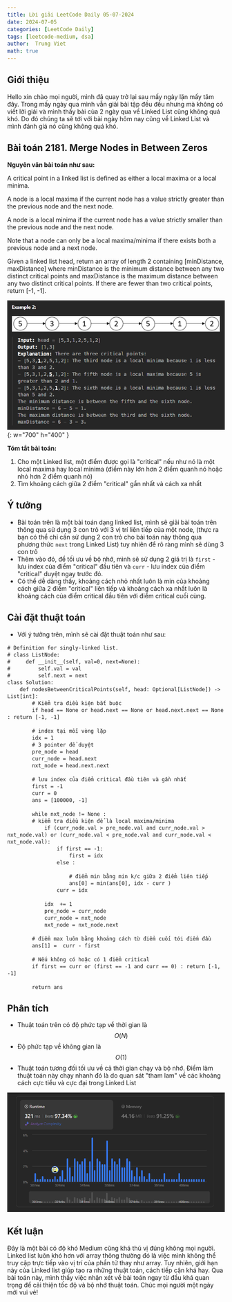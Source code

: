 ```yaml
---
title: Lời giải LeetCode Daily 05-07-2024
date: 2024-07-05
categories: [LeetCode Daily]
tags: [leetcode-medium, dsa]
author:  Trung Viet 
math: true
---
```



## Giới thiệu 
Hello xin chào mọi người, mình đã quay trở lại sau mấy ngày lặn mấy tăm đây. Trong mấy ngày qua mình vẫn giải bài tập đều đều nhưng mà không có viết lời giải và mình thấy bài của 2 ngày qua về Linked List cũng không quá khó. Do đó chúng ta sẽ tới với bài ngày hôm nay cũng về Linked List và mình đánh giá nó cũng không quá khó. 

## Bài toán 2181. Merge Nodes in Between Zeros

**Nguyên văn bài toán như sau:**

A critical point in a linked list is defined as either a local maxima or a local minima.

A node is a local maxima if the current node has a value strictly greater than the previous node and the next node.

A node is a local minima if the current node has a value strictly smaller than the previous node and the next node.

Note that a node can only be a local maxima/minima if there exists both a previous node and a next node.

Given a linked list head, return an array of length 2 containing [minDistance, maxDistance] where minDistance is the minimum distance between any two distinct critical points and maxDistance is the maximum distance between any two distinct critical points. If there are fewer than two critical points, return [-1, -1].

![example](/assets/img/leetcode-daily/2024-07-05-example.png){: w="700" h="400" }

**Tóm tắt bài toán:**

1. Cho một Linked list, một điểm được gọi là "critical" nếu như nó là một local maxima hay local minima (điểm này lớn hơn 2 điểm quanh nó hoặc nhỏ hơn 2 điểm quanh nó)
2. Tìm khoảng cách giữa 2 điểm "critical" gần nhất và cách xa nhất 


## Ý tưởng 
- Bài toán trên là một bài toán dạng linked list, mình sẽ giải bài toán trên thông qua sử dụng 3 con trỏ với 3 vị trí liên tiếp của một node, (thực ra bạn có thể chỉ cần sử dụng 2 con trỏ cho bài toán này thông qua phương thức ```next``` trong Linked List) tuy nhiên để rõ ràng mình sẽ dùng 3 con trỏ 
- Thêm vào đó, để tối ưu về  bộ nhớ, mình sẽ sử dụng 2 giá trị là ```first``` - lưu index của điểm "critical" đầu tiên và ```curr``` - lưu index của điểm "critical" duyệt ngay trước đó. 
- Có thể dễ dàng thấy, khoảng cách nhỏ nhất luôn là min của khoảng cách giữa 2 điểm "critical" liên tiếp và khoảng cách xa nhất luôn là khoảng cách của điểm critical đầu tiên với điểm critical cuối cùng. 


## Cài đặt thuật toán
- Với ý tưởng trên, mình sẽ cài đặt thuật toán như sau: 

```
# Definition for singly-linked list.
# class ListNode:
#     def __init__(self, val=0, next=None):
#         self.val = val
#         self.next = next
class Solution:
    def nodesBetweenCriticalPoints(self, head: Optional[ListNode]) -> List[int]:
        # Kiểm tra điều kiện bắt buộc 
        if head == None or head.next == None or head.next.next == None : return [-1, -1] 

        # index tại mỗi vòng lặp 
        idx = 1 
        # 3 pointer để duyệt 
        pre_node = head
        curr_node = head.next 
        nxt_node = head.next.next

        # lưu index của điểm critical đầu tiên và gần nhất  
        first = -1
        curr = 0 
        ans = [100000, -1]

        while nxt_node != None : 
        # kiểm tra điều kiện để là local maxima/minima
            if (curr_node.val > pre_node.val and curr_node.val > nxt_node.val) or (curr_node.val < pre_node.val and curr_node.val < nxt_node.val):
                if first == -1:  
                    first = idx 
                else : 

                    # điểm min bằng min k/c giữa 2 điểm liên tiếp 
                    ans[0] = min(ans[0], idx - curr ) 
                curr = idx 
    
            idx  += 1
            pre_node = curr_node 
            curr_node = nxt_node
            nxt_node = nxt_node.next 

        # điểm max luôn bằng khoảng cách từ điểm cuối tới điểm đầu 
        ans[1] =  curr - first

        # Nếu không có hoặc có 1 điểm critical 
        if first == curr or (first == -1 and curr == 0) : return [-1, -1]

        return ans 

```


## Phân tích 

- Thuật toán trên có độ phức tạp về thời gian là $$O(N)$$
- Độ phức tạp về không gian là $$O(1)$$
- Thuật toán tương đối tối ưu về cả thời gian chạy và bộ nhớ. Điểm làm thuật toán này chạy nhanh đó là do quan sát "tham lam" về các khoảng cách cực tiểu và cực đại trong Linked List  

![example](/assets/img/leetcode-daily/2024-07-05-analyze.png)

## Kết luận 
Đây là một bài có độ khó Medium cũng khá thú vị đúng không mọi người. Linked list luôn khó hơn với array thông thường đó là việc mình không thể truy cập trực tiếp vào vị trí của phần tử thay như array. Tuy nhiên, giới hạn này của Linked list giúp tạo ra những thuật toán, cách tiếp cận khá hay. Qua bài toán này, mình thấy việc nhận xét về bài toán ngay từ đầu khá quan trọng để cải thiện tốc độ và bộ nhớ thuật toán. Chúc mọi người một ngày mới vui vẻ! 